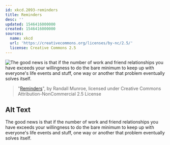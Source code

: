 ```yaml
---
id: xkcd.2093-reminders
title: Reminders
desc: ''
updated: 1546416000000
created: 1546416000000
sources:
  name: xkcd
  url: 'https://creativecommons.org/licenses/by-nc/2.5/'
  license: Creative Commons 2.5
---
```

![The good news is that if the number of work and friend relationships you have exceeds your willingness to do the bare minimum to keep up with everyone's life events and stuff, one way or another that problem eventually solves itself.](https://imgs.xkcd.com/comics/reminders.png)
> "[Reminders](https://xkcd.com/2093/)", by Randall Munroe, licensed under Creative Commons Attribution-NonCommercial 2.5 License

## Alt Text
The good news is that if the number of work and friend relationships you have exceeds your willingness to do the bare minimum to keep up with everyone's life events and stuff, one way or another that problem eventually solves itself.
